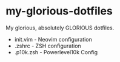 # my-glorious-dotfiles
My glorious, absolutely GLORIOUS dotfiles.

- init.vim - Neovim configuration
- .zshrc - ZSH configuration
- .p10k.zsh - Powerlevel10k Config
